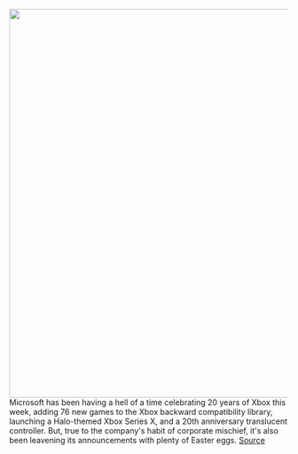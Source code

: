 <img src='https://cdn.vox-cdn.com/thumbor/l8tB8hs1fEb_nv5rV3v4BUKqET8=/0x0:2640x1749/1200x800/filters:focal(1109x664:1531x1086)/cdn.vox-cdn.com/uploads/chorus_image/image/70158786/tomwarren_VLS_4504.0.jpg' width='700px' /><br/>
Microsoft has been having a hell of a time celebrating 20 years of Xbox this week, adding 76 new games to the Xbox backward compatibility library, launching a Halo-themed Xbox Series X, and a 20th anniversary translucent controller. But, true to the company's habit of corporate mischief, it's also been leavening its announcements with plenty of Easter eggs.
<a href='https://www.theverge.com/2021/11/18/22785059/microsoft-halo-xbox-translucent-controller-hands-on'> Source <a/>